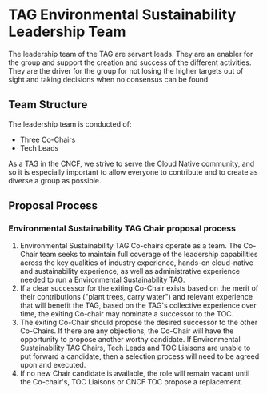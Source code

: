 # TAG Environmental Sustainability Leadership Team

The leadership team of the TAG are servant leads.
They are an enabler for the group and support the creation and success of the different activities.
They are the driver for the group for not losing the higher targets out of sight and taking decisions when no consensus can be found.

## Team Structure

The leadership team is conducted of:

* Three Co-Chairs
* Tech Leads

As a TAG in the CNCF, we strive to serve the Cloud Native community, and so it is especially important to allow everyone to contribute and to create as diverse a group as possible.

## Proposal Process

### Environmental Sustainability TAG Chair proposal process

1. Environmental Sustainability TAG Co-chairs operate as a team. The Co-Chair team seeks to maintain full coverage of the leadership capabilities across the key qualities of industry experience, hands-on cloud-native and sustainability experience, as well as administrative experience needed to run a Environmental Sustainability TAG.
2. If a clear successor for the exiting Co-Chair exists based on the merit of their contributions ("plant trees, carry water") and relevant experience that will benefit the TAG, based on the TAG's collective experience over time, the exiting Co-chair may nominate a successor to the TOC.
3. The exiting Co-Chair should propose the desired successor to the other Co-Chairs. If there are any objections, the Co-Chair will have the opportunity to propose another worthy candidate. If Environmental Sustainability TAG Chairs, Tech Leads and TOC Liaisons are unable to put forward a candidate, then a selection process will need to be agreed upon and executed.
4. If no new Chair candidate is available, the role will remain vacant until the Co-chair's, TOC Liaisons or CNCF TOC propose a replacement.
